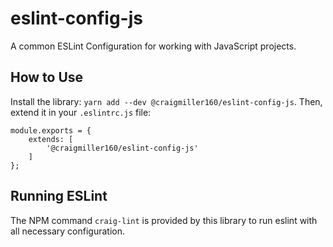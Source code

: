 # eslint-config-js

A common ESLint Configuration for working with JavaScript projects.

## How to Use

Install the library: `yarn add --dev @craigmiller160/eslint-config-js`. Then, extend it in your `.eslintrc.js` file:

```
module.exports = {
    extends: [
        '@craigmiller160/eslint-config-js'
    ]
};
```

## Running ESLint

The NPM command `craig-lint` is provided by this library to run eslint with all necessary configuration.
